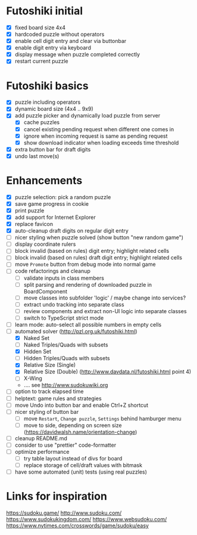 # Futoshiki initial
- [x] fixed board size 4x4
- [x] hardcoded puzzle without operators
- [x] enable cell digit entry and clear via buttonbar
- [x] enable digit entry via keyboard
- [x] display message when puzzle completed correctly
- [x] restart current puzzle

# Futoshiki basics
- [x] puzzle including operators
- [x] dynamic board size (4x4 .. 9x9)
- [x] add puzzle picker and dynamically load puzzle from server
  - [x] cache puzzles
  - [x] cancel existing pending request when different one comes in
  - [x] ignore when incoming request is same as pending request
  - [x] show download indicator when loading exceeds time threshold
- [x] extra button bar for draft digits
- [x] undo last move(s)

# Enhancements
- [x] puzzle selection: pick a random puzzle
- [x] save game progress in cookie
- [x] print puzzle
- [x] add support for Internet Explorer
- [x] replace favicon
- [x] auto-cleanup draft digits on regular digit entry
- [ ] nicer styling when puzzle solved (show button "new random game")
- [ ] display coordinate rulers
- [ ] block invalid (based on rules) digit entry; highlight related cells
- [ ] block invalid (based on rules) draft digit entry; highlight related cells
- [ ] move `Promote` button from debug mode into normal game
- [ ] code refactorings and cleanup
  - [ ] validate inputs in class members
  - [ ] split parsing and rendering of downloaded puzzle in BoardComponent
  - [ ] move classes into subfolder 'logic' / maybe change into services?
  - [ ] extract undo tracking into separate class
  - [ ] review components and extract non-UI logic into separate classes
  - [ ] switch to TypeScript strict mode
- [ ] learn mode: auto-select all possible numbers in empty cells
- [ ] automated solver (http://pzl.org.uk/futoshiki.html)
  - [x] Naked Set
  - [ ] Naked Triples/Quads with subsets
  - [x] Hidden Set
  - [ ] Hidden Triples/Quads with subsets
  - [x] Relative Size (Single)
  - [x] Relative Size (Double) (http://www.davdata.nl/futoshiki.html point 4)
  - [ ] X-Wing
  - .... see http://www.sudokuwiki.org
- [ ] option to track elapsed time
- [ ] helptext: game rules and strategies
- [ ] move Undo into button bar and enable Ctrl+Z shortcut
- [ ] nicer styling of button bar
  - [ ] move `Restart`, `Change puzzle`, `Settings` behind hamburger menu
  - [ ] move to side, depending on screen size (https://davidwalsh.name/orientation-change)
- [ ] cleanup README.md
- [ ] consider to use "prettier" code-formatter
- [ ] optimize performance
  - [ ] try table layout instead of divs for board
  - [ ] replace storage of cell/draft values with bitmask
- [ ] have some automated (unit) tests (using real puzzles)

# Links for inspiration
https://sudoku.game/
http://www.sudoku.com/
https://www.sudokukingdom.com/
https://www.websudoku.com/
https://www.nytimes.com/crosswords/game/sudoku/easy
